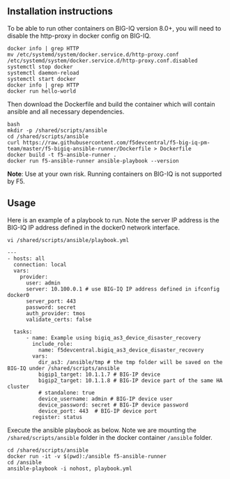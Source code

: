 Installation instructions
-------------------------

To be able to run other containers on BIG-IQ version 8.0+, you will need to disable the http-proxy in docker config on BIG-IQ.

```
docker info | grep HTTP
mv /etc/systemd/system/docker.service.d/http-proxy.conf /etc/systemd/system/docker.service.d/http-proxy.conf.disabled
systemctl stop docker
systemctl daemon-reload
systemctl start docker
docker info | grep HTTP    
docker run hello-world
```

Then download the Dockerfile and build the container which will contain ansible and all necessary dependencies.

```
bash
mkdir -p /shared/scripts/ansible
cd /shared/scripts/ansible
curl https://raw.githubusercontent.com/f5devcentral/f5-big-iq-pm-team/master/f5-bigiq-ansible-runner/Dockerfile > Dockerfile
docker build -t f5-ansible-runner .
docker run f5-ansible-runner ansible-playbook --version
```

**Note**: Use at your own risk. Running containers on BIG-IQ is not supported by F5. 

Usage
-----

Here is an example of a playbook to run. Note the server IP address is the BIG-IQ IP address defined in the docker0 network interface.

``vi /shared/scripts/ansible/playbook.yml``

```
---
- hosts: all
  connection: local
  vars:
    provider:
      user: admin
      server: 10.100.0.1 # use BIG-IQ IP address defined in ifconfig docker0
      server_port: 443
      password: secret
      auth_provider: tmos
      validate_certs: false

  tasks:
      - name: Example using bigiq_as3_device_disaster_recovery
        include_role:
          name: f5devcentral.bigiq_as3_device_disaster_recovery
        vars:
          dir_as3: /ansible/tmp # the tmp folder will be saved on the BIG-IQ under /shared/scripts/ansible
          bigip1_target: 10.1.1.7 # BIG-IP device
          bigip2_target: 10.1.1.8 # BIG-IP device part of the same HA cluster
          # standalone: true
          device_username: admin # BIG-IP device user
          device_password: secret # BIG-IP device password
          device_port: 443  # BIG-IP device port
        register: status
```

Execute the ansible playbook as below. Note we are mounting the ``/shared/scripts/ansible`` folder in the docker container ``/ansible`` folder.

```
cd /shared/scripts/ansible
docker run -it -v $(pwd):/ansible f5-ansible-runner 
cd /ansible
ansible-playbook -i nohost, playbook.yml
```